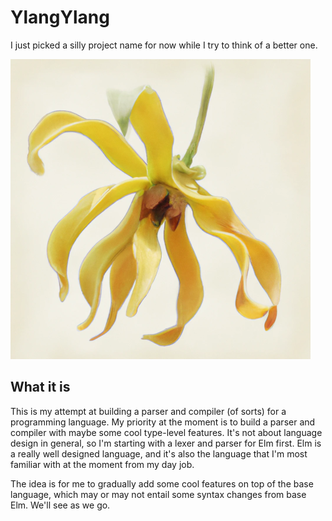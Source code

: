# YlangYlang

I just picked a silly project name for now while I try to think of a better one.

![DALL-E 2 generated water colour painting of a Ylang Ylang flower](images/ylangylang-small.png "Ylang Ylang")

## What it is

This is my attempt at building a parser and compiler (of sorts) for a programming language. My priority at the moment is to build a parser and compiler with maybe some cool type-level features. It's not about language design in general, so I'm starting with a lexer and parser for Elm first. Elm is a really well designed language, and it's also the language that I'm most familiar with at the moment from my day job. 

The idea is for me to gradually add some cool features on top of the base language, which may or may not entail some syntax changes from base Elm. We'll see as we go.

